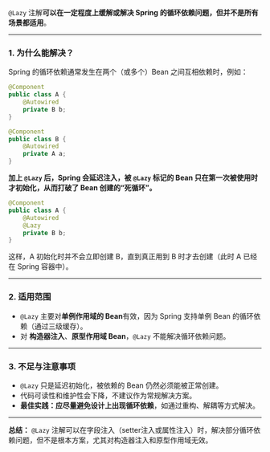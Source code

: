 `@Lazy` 注解**可以在一定程度上缓解或解决 Spring 的循环依赖问题，但并不是所有场景都适用**。

---

### 1. 为什么能解决？

Spring 的循环依赖通常发生在两个（或多个）Bean 之间互相依赖时，例如：

```java
@Component
public class A {
    @Autowired
    private B b;
}

@Component
public class B {
    @Autowired
    private A a;
}
```

**加上 `@Lazy` 后，Spring 会延迟注入，被 `@Lazy` 标记的 Bean 只在第一次被使用时才初始化，从而打破了 Bean 创建的“死循环”。**

```java
@Component
public class A {
    @Autowired
    @Lazy
    private B b;
}
```

这样，A 初始化时并不会立即创建 B，直到真正用到 B 时才去创建（此时 A 已经在 Spring 容器中）。

---

### 2. 适用范围

- `@Lazy` 主要对**单例作用域的 Bean**有效，因为 Spring 支持单例 Bean 的循环依赖（通过三级缓存）。
- 对 **构造器注入**、**原型作用域 Bean**，`@Lazy` 不能解决循环依赖问题。

---

### 3. 不足与注意事项

- `@Lazy` 只是延迟初始化，被依赖的 Bean 仍然必须能被正常创建。
- 代码可读性和维护性会下降，不建议作为常规解决方案。
- **最佳实践：应尽量避免设计上出现循环依赖**，如通过重构、解耦等方式解决。

---

**总结：**
`@Lazy` 注解可以在字段注入（setter注入或属性注入）时，解决部分循环依赖问题，但不是根本方案，尤其对构造器注入和原型作用域无效。